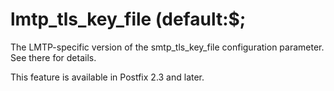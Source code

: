 # lmtp_tls_key_file (default:$; 

 The LMTP-specific version of the smtp_tls_key_file
configuration parameter.  See there for details. 

 This feature is available in Postfix 2.3 and later. 


